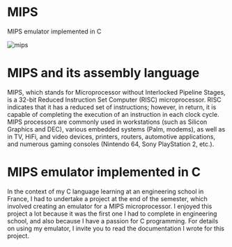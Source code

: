 # MIPS
MIPS emulator implemented in C

![mips](https://github.com/kyebinan/MIPS/assets/155234248/37cbf0dc-79c5-4ded-88b7-cb0e6156feca)


# MIPS and its assembly language
MIPS, which stands for Microprocessor without Interlocked Pipeline Stages, is a 32-bit Reduced Instruction Set Computer (RISC) microprocessor. RISC indicates that it has a reduced set of instructions; however, in return, it is capable of completing the execution of an instruction in each clock cycle. MIPS processors are commonly used in workstations (such as Silicon Graphics and DEC), various embedded systems (Palm, modems), as well as in TV, HiFi, and video devices, printers, routers, automotive applications, and numerous gaming consoles (Nintendo 64, Sony PlayStation 2, etc.).

# MIPS emulator implemented in C
In the context of my C language learning at an engineering school in France, I had to undertake a project at the end of the semester, which involved creating an emulator for a MIPS microprocessor. I enjoyed this project a lot because it was the first one I had to complete in engineering school, and also because I have a passion for C programming. For details on using my emulator, I invite you to read the documentation I wrote for this project.





